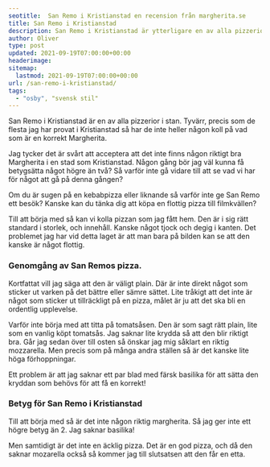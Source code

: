 ```yaml
---
seotitle:  San Remo i Kristianstad en recension från margherita.se
title: San Remo i Kristianstad
description: San Remo i Kristianstad är ytterligare en av alla pizzerior i Kristianstad som inte har en korrekt margherita tyvärr.
author: Oliver
type: post
updated: 2021-09-19T07:00:00+00:00
headerimage:
sitemap:
  lastmod: 2021-09-19T07:00:00+00:00
url: /san-remo-i-kristianstad/
tags:
  - "osby", "svensk stil"
---
```


San Remo i Kristianstad är en av alla pizzerior i stan. Tyvärr, precis som de flesta jag har provat i Kristianstad så har de inte heller någon koll på vad som är en korrekt Margherita.

Jag tycker det är svårt att acceptera att det inte finns någon riktigt bra Margherita i en stad som Kristianstad. Någon gång bör jag väl kunna få betygsätta något högre än två? Så varför inte gå vidare till att se vad vi har för något att gå på denna gången?

Om du är sugen på en kebabpizza eller liknande så varför inte ge San Remo ett besök? Kanske kan du tänka dig att köpa en flottig pizza till filmkvällen?

Till att börja med så kan vi kolla pizzan som jag fått hem. Den är i sig rätt standard i storlek, och innehåll. Kanske något tjock och degig i kanten. Det problemet jag har vid detta laget är att man bara på bilden kan se att den kanske är något flottig.

### Genomgång av San Remos pizza.

Kortfattat vill jag säga att den är väligt plain. Där är inte direkt något som sticker ut varken på det bättre eller sämre sättet. Lite tråkigt att det inte är något som sticker ut tillräckligt på en pizza, målet är ju att det ska bli en ordentlig upplevelse.

Varför inte börja med att titta på tomatsåsen. Den är som sagt rätt plain, lite som en vanlig köpt tomatsås. Jag saknar lite krydda så att den blir riktigt bra. Går jag sedan över till osten så önskar jag mig såklart en riktig mozzarella. Men precis som på många andra ställen så är det kanske lite höga förhoppningar.

Ett problem är att jag saknar ett par blad med färsk basilika för att sätta den kryddan som behövs för att få en korrekt!

### Betyg för San Remo i Kristianstad

Till att börja med så är det inte någon riktig margherita. Så jag ger inte ett högre betyg än 2. Jag saknar basilika!

Men samtidigt är det inte en äcklig pizza. Det är en god pizza, och då den saknar mozarella också så kommer jag till slutsatsen att den får en etta.
